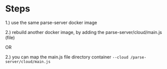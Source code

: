 # Steps

1.) use the same parse-server docker image

2.) rebuild another docker image, by adding the parse-server/cloud/main.js (file)

OR

2.) you can map the main.js file directory container `--cloud /parse-server/cloud/main.js`
